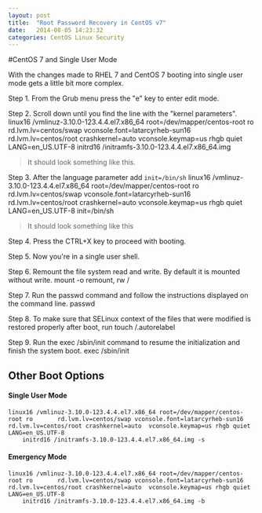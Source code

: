 ```yaml
---
layout: post
title:  "Root Password Recovery in CentOS v7"
date:   2014-08-05 14:23:32
categories: CentOS Linux Security
---
```


#CentOS 7 and Single User Mode

With the changes made to RHEL 7 and CentOS 7 booting into single user mode gets a little bit more complex.

Step 1. From the Grub menu press the "e" key to enter edit mode.

Step 2. Scroll down until you find the line with the "kernel parameters".
    linux16 /vmlinuz-3.10.0-123.4.4.el7.x86_64 root=/dev/mapper/centos-root ro       rd.lvm.lv=centos/swap vconsole.font=latarcyrheb-sun16 rd.lvm.lv=centos/root crashkernel=auto  vconsole.keymap=us rhgb quiet LANG=en_US.UTF-8
        initrd16 /initramfs-3.10.0-123.4.4.el7.x86_64.img
> It should look something like this.

Step 3.  After the language parameter add ` init=/bin/sh `
    linux16 /vmlinuz-3.10.0-123.4.4.el7.x86_64 root=/dev/mapper/centos-root ro       rd.lvm.lv=centos/swap vconsole.font=latarcyrheb-sun16 rd.lvm.lv=centos/root crashkernel=auto  vconsole.keymap=us rhgb quiet LANG=en_US.UTF-8 init=/bin/sh
> It should look something like this

Step 4.  Press the CTRL+X key to proceed with booting.

Step 5.  Now you're in a single user shell.

Step 6.  Remount the file system read and write.  By default it is mounted without write.
    mount -o remount, rw /

Step 7. Run the passwd command and follow the instructions displayed on the command line.
    passwd

Step 8. To make sure that SELinux context of the files that were modified is restored properly after boot, run
    touch /.autorelabel

Step 9. Run the exec /sbin/init command to resume the initialization and finish the system boot.
    exec /sbin/init


## Other Boot Options

#### Single User Mode
    linux16 /vmlinuz-3.10.0-123.4.4.el7.x86_64 root=/dev/mapper/centos-root ro       rd.lvm.lv=centos/swap vconsole.font=latarcyrheb-sun16 rd.lvm.lv=centos/root crashkernel=auto  vconsole.keymap=us rhgb quiet LANG=en_US.UTF-8
        initrd16 /initramfs-3.10.0-123.4.4.el7.x86_64.img -s


#### Emergency Mode

    linux16 /vmlinuz-3.10.0-123.4.4.el7.x86_64 root=/dev/mapper/centos-root ro       rd.lvm.lv=centos/swap vconsole.font=latarcyrheb-sun16 rd.lvm.lv=centos/root crashkernel=auto  vconsole.keymap=us rhgb quiet LANG=en_US.UTF-8
        initrd16 /initramfs-3.10.0-123.4.4.el7.x86_64.img -b


[jekyll-gh]: https://github.com/jekyll/jekyll
[jekyll]:    http://jekyllrb.com
